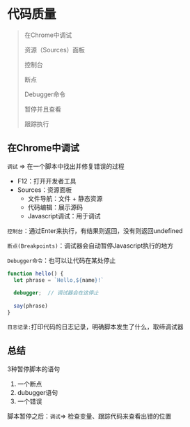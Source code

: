 # 代码质量

> 在Chrome中调试
>
> 资源（Sources）面板
>
> 控制台
>
> 断点
>
> Debugger命令
>
> 暂停并且查看
>
> 跟踪执行

## 在Chrome中调试

`调试` => 在一个脚本中找出并修复错误的过程

* F12：打开开发者工具
* Sources：资源面板
  * 文件导航：文件 + 静态资源
  * 代码编辑：展示源码
  * Javascript调试：用于调试

`控制台`：通过Enter来执行，有结果则返回，没有则返回undefined

`断点(Breakpoints)`：调试器会自动暂停Javascript执行的地方

`Debugger命令`：也可以让代码在某处停止

```js
function hello() {
  let phrase = `Hello,${name}!`
  
  debugger;  // 调试器会在这停止
  
  say(phrase)
}
```

`日志记录:`打印代码的日志记录，明确脚本发生了什么，取缔调试器



## 总结

 3种暂停脚本的语句

1. 一个断点
2. dubugger语句
3. 一个错误

脚本暂停之后：`调试`=> 检查变量、跟踪代码来查看出错的位置